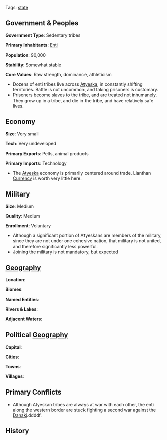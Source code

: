 Tags: [state](States)

## Government & Peoples

**Government Type**: Sedentary tribes

**Primary Inhabitants**: [Enti](Enti)

**Population**: 90,000

**Stability**: Somewhat stable

**Core Values**: Raw strength, dominance, athleticism

- Dozens of enti tribes live across [Atyeska](Atyeska), in constantly shifting territories. Battle is not uncommon, and taking prisoners is customary.
- Prisoners become slaves to the tribe, and are treated not inhumanely. They grow up in a tribe, and die in the tribe, and have relatively safe lives.


## Economy

**Size**: Very small

**Tech**: Very undeveloped

**Primary Exports**: Pelts, animal products

**Primary Imports**: Technology

- The [Atyeska](Atyeska) economy is primarily centered around trade. Lianthan [Currency](Currency) is worth very little here.


## Military

**Size**: Medium

**Quality**: Medium

**Enrollment**: Voluntary

- Although a significant portion of Atyeskans are members of the military, since they are not under one cohesive nation, that military is not united, and therefore significantly less powerful.
- Joining the military is not mandatory, but expected


## [Geography](Geography)

**Location**: 

**Biomes**: 

**Named Entities**:

**Rivers & Lakes**: 

**Adjacent Waters**: 


## Political [Geography](Geography)

**Capital**: 

**Cities**: 

**Towns**: 

**Villages**: 


## Primary Conflicts

- Although Atyeskan tribes are always at war with each other, the enti along the western border are stuck fighting a second war against the [Danaki](Danaki).ddddf.


## History

